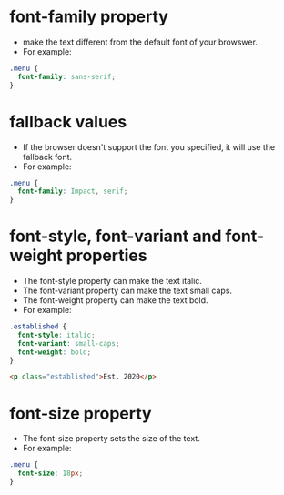 # font-family property
- make the text different from the default font of your browswer.
- For example:
```css
.menu {
  font-family: sans-serif;
}
```

# fallback values
- If the browser doesn't support the font you specified, it will use the fallback font.
- For example:
```css
.menu {
  font-family: Impact, serif;
}
```

# font-style, font-variant and font-weight properties
- The font-style property can make the text italic.
- The font-variant property can make the text small caps.
- The font-weight property can make the text bold.
- For example:
```css
.established {
  font-style: italic;
  font-variant: small-caps;
  font-weight: bold;
}
```

```html
<p class="established">Est. 2020</p>
```

# font-size property
- The font-size property sets the size of the text.
- For example:
```css
.menu {
  font-size: 18px;
}
```